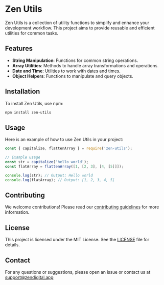 # Zen Utils

Zen Utils is a collection of utility functions to simplify and enhance your development workflow. This project aims to provide reusable and efficient utilities for common tasks.

## Features

- **String Manipulation**: Functions for common string operations.
- **Array Utilities**: Methods to handle array transformations and operations.
- **Date and Time**: Utilities to work with dates and times.
- **Object Helpers**: Functions to manipulate and query objects.

## Installation

To install Zen Utils, use npm:

```bash
npm install zen-utils
```

## Usage

Here is an example of how to use Zen Utils in your project:

```javascript
const { capitalize, flattenArray } = require('zen-utils');

// Example usage
const str = capitalize('hello world');
const flatArray = flattenArray([1, [2, 3], [4, [5]]]);

console.log(str); // Output: Hello world
console.log(flatArray); // Output: [1, 2, 3, 4, 5]
```

## Contributing

We welcome contributions! Please read our [contributing guidelines](CONTRIBUTING.md) for more information.

## License

This project is licensed under the MIT License. See the [LICENSE](LICENSE) file for details.

## Contact

For any questions or suggestions, please open an issue or contact us at support@zendigital.app
